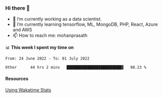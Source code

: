 ### Hi there 👋

- 🔭 I’m currently working as a data scientist.
- 🌱 I’m currently learning tensorflow, ML, MongoDB, PHP, React, Azure and AWS
- 📫 How to reach me: mohanprasath

📊 **This week I spent my time on**
<!--START_SECTION:waka-->

```text
From: 24 June 2022 - To: 01 July 2022

Other      44 hrs 2 mins   ████████████████████████▓   98.23 %
```

<!--END_SECTION:waka-->

#### Resources
[Using Wakatime Stats](https://github.com/marketplace/actions/waka-readme)
